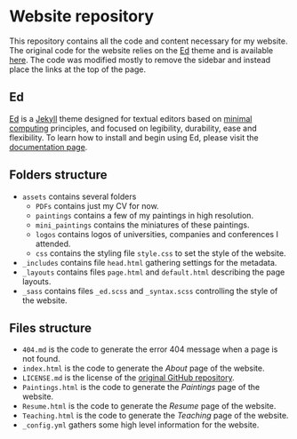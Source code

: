 # Website repository

This repository contains all the code and content necessary for my website. 
The original code for the website relies on the [Ed](http://minicomp.github.io/ed) theme and is available [here](https://github.com/minicomp/ed).
The code was modified mostly to remove the sidebar and instead place the links at the top of the page.



## Ed

[Ed](http://minicomp.github.io/ed) is a [Jekyll](https://jekyllrb.com/) theme designed for textual editors based on [minimal computing](http://go-dh.github.io/mincomp/) principles, and focused on legibility, durability, ease and flexibility. To learn how to install and begin using Ed, please visit the [documentation page](http://minicomp.github.io/ed/documentation).





## Folders structure


- `assets` contains several folders
    - `PDFs` contains just my CV for now.
    - `paintings` contains a few of my paintings in high resolution.
    - `mini_paintings` contains the miniatures of these paintings.
    - `logos` contains logos of universities, companies and conferences I attended.
    - `css` contains the styling file `style.css` to set the style of the website.
- `_includes` contains file `head.html` gathering settings for the metadata.
- `_layouts` contains files `page.html` and `default.html` describing the page layouts.
- `_sass` contains files `_ed.scss` and `_syntax.scss` controlling the style of the website.


## Files structure

- `404.md` is the code to generate the error 404 message when a page is not found.
- `index.html` is the code to generate the *About* page of the website. 
- `LICENSE.md` is the license of the [original GitHub repository](https://github.com/minicomp/ed).
- `Paintings.html` is the code to generate the *Paintings* page of the website.
- `Resume.html` is the code to generate the *Resume* page of the website.
- `Teaching.html` is the code to generate the *Teaching* page of the website.
- `_config.yml` gathers some high level information for the website.
